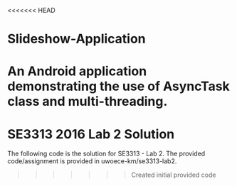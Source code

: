 <<<<<<< HEAD
# Slideshow-Application
An Android application demonstrating the use of AsyncTask class and multi-threading.
=======
# SE3313 2016 Lab 2 Solution

The following code is the solution for SE3313 - Lab 2. The provided code/assignment is provided in uwoece-km/se3313-lab2.

>>>>>>> Created initial provided code
